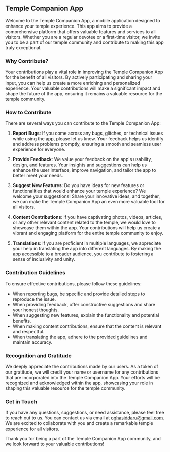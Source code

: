 ## Temple Companion App

Welcome to the Temple Companion App, a mobile application designed to enhance your temple experience. This app aims to provide a comprehensive platform that offers valuable features and services to all visitors. Whether you are a regular devotee or a first-time visitor, we invite you to be a part of our temple community and contribute to making this app truly exceptional.

### Why Contribute?

Your contributions play a vital role in improving the Temple Companion App for the benefit of all visitors. By actively participating and sharing your input, you can help us create a more enriching and personalized experience. Your valuable contributions will make a significant impact and shape the future of the app, ensuring it remains a valuable resource for the temple community.

### How to Contribute

There are several ways you can contribute to the Temple Companion App:

1. **Report Bugs**: If you come across any bugs, glitches, or technical issues while using the app, please let us know. Your feedback helps us identify and address problems promptly, ensuring a smooth and seamless user experience for everyone.

2. **Provide Feedback**: We value your feedback on the app's usability, design, and features. Your insights and suggestions can help us enhance the user interface, improve navigation, and tailor the app to better meet your needs.

3. **Suggest New Features**: Do you have ideas for new features or functionalities that would enhance your temple experience? We welcome your suggestions! Share your innovative ideas, and together, we can make the Temple Companion App an even more valuable tool for all visitors.

4. **Content Contributions**: If you have captivating photos, videos, articles, or any other relevant content related to the temple, we would love to showcase them within the app. Your contributions will help us create a vibrant and engaging platform for the entire temple community to enjoy.

5. **Translations**: If you are proficient in multiple languages, we appreciate your help in translating the app into different languages. By making the app accessible to a broader audience, you contribute to fostering a sense of inclusivity and unity.

### Contribution Guidelines

To ensure effective contributions, please follow these guidelines:

- When reporting bugs, be specific and provide detailed steps to reproduce the issue.
- When providing feedback, offer constructive suggestions and share your honest thoughts.
- When suggesting new features, explain the functionality and potential benefits.
- When making content contributions, ensure that the content is relevant and respectful.
- When translating the app, adhere to the provided guidelines and maintain accuracy.

### Recognition and Gratitude

We deeply appreciate the contributions made by our users. As a token of our gratitude, we will credit your name or username for any contributions that are incorporated into the Temple Companion App. Your efforts will be recognized and acknowledged within the app, showcasing your role in shaping this valuable resource for the temple community.

### Get in Touch

If you have any questions, suggestions, or need assistance, please feel free to reach out to us. You can contact us via email at oghasiddaru@gmail.com. We are excited to collaborate with you and create a remarkable temple experience for all visitors.

Thank you for being a part of the Temple Companion App community, and we look forward to your valuable contributions!
